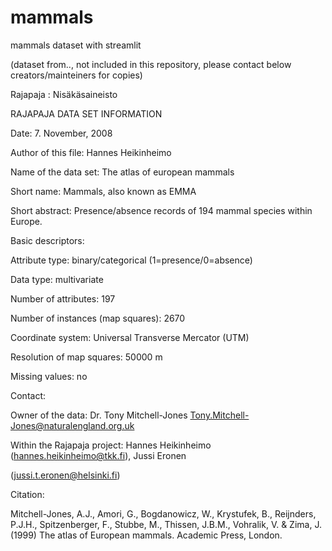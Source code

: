 # mammals
mammals dataset with streamlit

(dataset from.., not included in this repository, please contact below creators/mainteiners for copies)

Rajapaja : Nisäkäsaineisto

RAJAPAJA DATA SET INFORMATION

Date: 7. November, 2008

Author of this file: Hannes Heikinheimo

Name of the data set: The atlas of european mammals

Short name: Mammals, also known as EMMA

Short abstract: Presence/absence records of 194 mammal species within Europe.

Basic descriptors:

Attribute type: binary/categorical (1=presence/0=absence)

Data type: multivariate

Number of attributes: 197

Number of instances (map squares): 2670

Coordinate system: Universal Transverse Mercator (UTM)

Resolution of map squares: 50000 m

Missing values: no

Contact:

Owner of the data: Dr. Tony Mitchell-Jones <Tony.Mitchell-Jones@naturalengland.org.uk>

Within the Rajapaja project: Hannes Heikinheimo (hannes.heikinheimo@tkk.fi), Jussi Eronen

(jussi.t.eronen@helsinki.fi)

Citation:

Mitchell-Jones, A.J., Amori, G., Bogdanowicz, W., Krystufek, B., Reijnders, P.J.H., Spitzenberger, F.,
Stubbe, M., Thissen, J.B.M., Vohralik, V. & Zima, J. (1999) The atlas of European mammals. Academic
Press, London.
